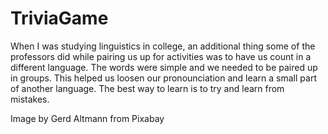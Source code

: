 # TriviaGame

When I was studying linguistics in college, an additional thing some of the professors did while pairing us up for activities was to have us count in a different language. The words were simple and we needed to be paired up in groups. This helped us loosen our pronounciation and learn a small part of another language. The best way to learn is to try and learn from mistakes. 


Image by Gerd Altmann from Pixabay 
